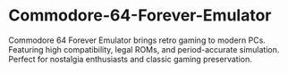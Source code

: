# Commodore-64-Forever-Emulator
Commodore 64 Forever Emulator brings retro gaming to modern PCs. Featuring high compatibility, legal ROMs, and period-accurate simulation. Perfect for nostalgia enthusiasts and classic gaming preservation.
